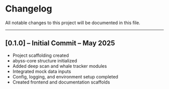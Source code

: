 # Changelog

All notable changes to this project will be documented in this file.

---

## [0.1.0] – Initial Commit – May 2025
- Project scaffolding created
- abyss-core structure initialized
- Added deep scan and whale tracker modules
- Integrated mock data inputs
- Config, logging, and environment setup completed
- Created frontend and documentation scaffolds
